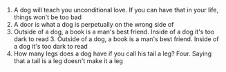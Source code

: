 1. A dog will teach you unconditional love. If you can have that in your life, things won't be too bad 
2. A door is what a dog is perpetually on the wrong side of 
3. Outside of a dog, a book is a man's best friend. Inside of a dog it's too dark to read 3. Outside of a dog, a book is a man's best friend. Inside of a dog it's too dark to read 
4. How many legs does a dog have if you call his tail a leg? Four. Saying that a tail is a leg doesn't make it a leg 

